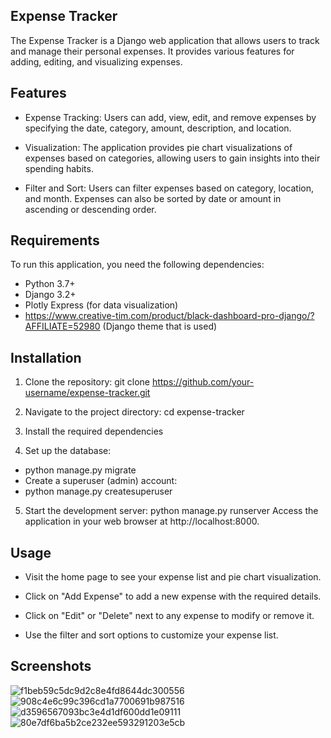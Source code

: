## Expense Tracker
The Expense Tracker is a Django web application that allows users to track and manage their personal expenses. It provides various features for adding, editing, and visualizing expenses.

## Features
- Expense Tracking: Users can add, view, edit, and remove expenses by specifying the date, category, amount, description, and location.

- Visualization: The application provides pie chart visualizations of expenses based on categories, allowing users to gain insights into their spending habits.

- Filter and Sort: Users can filter expenses based on category, location, and month. Expenses can also be sorted by date or amount in ascending or descending order.

## Requirements
To run this application, you need the following dependencies:

- Python 3.7+
- Django 3.2+
- Plotly Express (for data visualization)
- https://www.creative-tim.com/product/black-dashboard-pro-django/?AFFILIATE=52980 (Django theme that is used)

## Installation
1. Clone the repository:
git clone https://github.com/your-username/expense-tracker.git

2. Navigate to the project directory:
cd expense-tracker

3. Install the required dependencies

4. Set up the database:
  - python manage.py migrate
  - Create a superuser (admin) account:
  - python manage.py createsuperuser

5. Start the development server:
python manage.py runserver
Access the application in your web browser at http://localhost:8000.

## Usage
- Visit the home page to see your expense list and pie chart visualization.

- Click on "Add Expense" to add a new expense with the required details.

- Click on "Edit" or "Delete" next to any expense to modify or remove it.

- Use the filter and sort options to customize your expense list.

## Screenshots
![f1beb59c5dc9d2c8e4fd8644dc300556](https://github.com/JoshL1206/Expense-Tracker-Website/assets/110563327/b7060c3b-b61c-4a47-937d-a99a0e228a90)
![908c4e6c99c396cd1a7700691b987516](https://github.com/JoshL1206/Expense-Tracker-Website/assets/110563327/8acfc6f1-1b3e-4dd1-91ca-29ae37a2d8fb)
![d3596567093bc3e4d1df600dd1e09111](https://github.com/JoshL1206/Expense-Tracker-Website/assets/110563327/1343271a-4013-4bb4-96be-2b28335c78b9)
![80e7df6ba5b2ce232ee593291203e5cb](https://github.com/JoshL1206/Expense-Tracker-Website/assets/110563327/1779c9ed-de3b-47ee-985b-15e206c51534)
